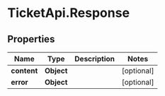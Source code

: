# TicketApi.Response

## Properties
Name | Type | Description | Notes
------------ | ------------- | ------------- | -------------
**content** | **Object** |  | [optional] 
**error** | **Object** |  | [optional] 


